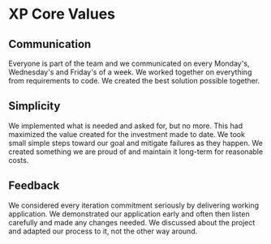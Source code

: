 # XP Core Values
## Communication
Everyone is part of the team and we communicated on every Monday's, Wednesday's and Friday's of a week. We worked together on everything from requirements to code. We created the best solution possible together.
## Simplicity
We implemented what is needed and asked for, but no more. This had maximized the value created for the investment made to date. We took small simple steps toward our goal and mitigate failures as they happen. We created something we are proud of and maintain it long-term for reasonable costs.
## Feedback
We considered every iteration commitment seriously by delivering working application. We demonstrated our application early and often then listen carefully and made any changes needed. We discussed about the project and adapted our process to it, not the other way around.
